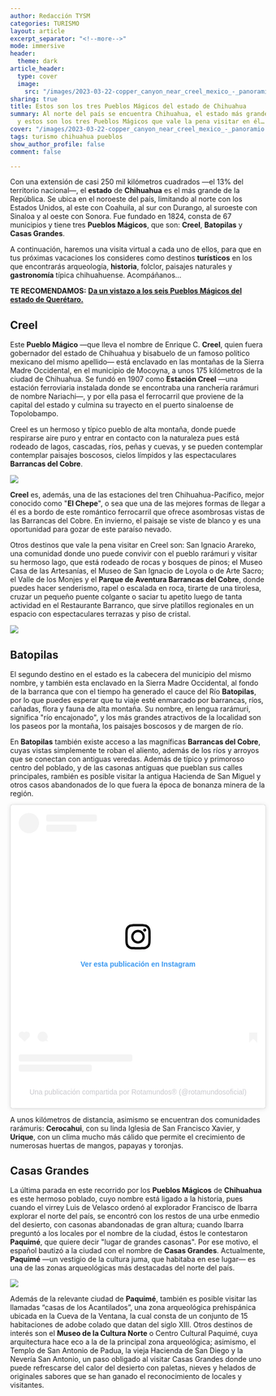 ```yaml
---
author: Redacción TYSM
categories: TURISMO
layout: article
excerpt_separator: "<!--more-->"
mode: immersive
header:
  theme: dark
article_header:
  type: cover
  image:
    src: "/images/2023-03-22-copper_canyon_near_creel_mexico_-_panoramio.jpeg"
sharing: true
title: Estos son los tres Pueblos Mágicos del estado de Chihuahua
summary: Al norte del país se encuentra Chihuahua, el estado más grande de la República,
  y estos son los tres Pueblos Mágicos que vale la pena visitar en él…
cover: "/images/2023-03-22-copper_canyon_near_creel_mexico_-_panoramio.jpeg"
tags: turismo chihuahua pueblos
show_author_profile: false
comment: false

---
```

Con una extensión de casi 250 mil kilómetros cuadrados —el 13% del territorio nacional—, el **estado** de **Chihuahua** es el más grande de la República. Se ubica en el noroeste del país, limitando al norte con los Estados Unidos, al este con Coahuila, al sur con Durango, al suroeste con Sinaloa y al oeste con Sonora. Fue fundado en 1824, consta de 67 municipios y tiene tres **Pueblos Mágicos**, que son: **Creel**, **Batopilas** y **Casas Grandes**.

A continuación, haremos una visita virtual a cada uno de ellos, para que en tus próximas vacaciones los consideres como destinos **turísticos** en los que encontrarás arqueología, **historia**, folclor, paisajes naturales y **gastronomía** típica chihuahuense. Acompáñanos…

**TE RECOMENDAMOS:** [**Da un vistazo a los seis Pueblos Mágicos del estado de Querétaro.**](https://blog.tonoysumariachi.com/turismo/2022/11/04/pueblos-magicos-en-el-estado-de-queretaro.html)

## Creel

Este **Pueblo Mágico** —que lleva el nombre de Enrique C. **Creel**, quien fuera gobernador del estado de Chihuahua y bisabuelo de un famoso político mexicano del mismo apellido— está enclavado en las montañas de la Sierra Madre Occidental, en el municipio de Mocoyna, a unos 175 kilómetros de la ciudad de Chihuahua. Se fundó en 1907 como **Estación Creel** —una estación ferroviaria instalada donde se encontraba una ranchería rarámuri de nombre Nariachi—, y por ella pasa el ferrocarril que proviene de la capital del estado y culmina su trayecto en el puerto sinaloense de Topolobampo.

Creel es un hermoso y típico pueblo de alta montaña, donde puede respirarse aire puro y entrar en contacto con la naturaleza pues está rodeado de lagos, cascadas, ríos, peñas y cuevas, y se pueden contemplar contemplar paisajes boscosos, cielos límpidos y las espectaculares **Barrancas del Cobre**.

![](https://upload.wikimedia.org/wikipedia/commons/thumb/d/df/Creel_Copper_Canyon_Mexico_-_Charlie_on_Travel_5.jpg/1280px-Creel_Copper_Canyon_Mexico_-_Charlie_on_Travel_5.jpg)

**Creel** es, además, una de las estaciones del tren Chihuahua-Pacífico, mejor conocido como "**El Chepe**", o sea que una de las mejores formas de llegar a él es a bordo de este romántico ferrocarril que ofrece asombrosas vistas de las Barrancas del Cobre. En invierno, el paisaje se viste de blanco y es una oportunidad para gozar de este paraíso nevado.

Otros destinos que vale la pena visitar en Creel son: San Ignacio Arareko, una comunidad donde uno puede convivir con el pueblo rarámuri y visitar su hermoso lago, que está rodeado de rocas y bosques de pinos; el Museo Casa de las Artesanías, el Museo de San Ignacio de Loyola o de Arte Sacro; el Valle de los Monjes y el **Parque de Aventura Barrancas del Cobre**, donde puedes hacer senderismo, rapel o escalada en roca, tirarte de una tirolesa, cruzar un pequeño puente colgante o saciar tu apetito luego de tanta actividad en el Restaurante Barranco, que sirve platillos regionales en un espacio con espectaculares terrazas y piso de cristal.

![](https://upload.wikimedia.org/wikipedia/commons/thumb/a/a0/Arareko_Lake%2C_Creel_Copper_Canyon_Mexico_-_Charlie_on_Travel_9.jpg/1024px-Arareko_Lake%2C_Creel_Copper_Canyon_Mexico_-_Charlie_on_Travel_9.jpg)

## Batopilas

El segundo destino en el estado es la cabecera del municipio del mismo nombre, y también esta enclavado en la Sierra Madre Occidental, al fondo de la barranca que con el tiempo ha generado el cauce del Río **Batopilas**, por lo que puedes esperar que tu viaje esté enmarcado por barrancas, ríos, cañadas, flora y fauna de alta montaña. Su nombre, en lengua rarámuri, significa "río encajonado", y los más grandes atractivos de la localidad son los paseos por la montaña, los paisajes boscosos y de margen de río.

En **Batopilas** también existe acceso a las magníficas **Barrancas del Cobre**, cuyas vistas simplemente te roban el aliento, además de los ríos y arroyos que se conectan con antiguas veredas. Además de típico y primoroso centro del poblado, y de las casonas antiguas que pueblan sus calles principales, rambién es posible visitar la antigua Hacienda de San Miguel y otros casos abandonados de lo que fuera la época de bonanza minera de la región.

<blockquote class="instagram-media" data-instgrm-captioned data-instgrm-permalink="https://www.instagram.com/p/B_8BTahlZt-/?utm_source=ig_embed&utm_campaign=loading" data-instgrm-version="14" style=" background:#FFF; border:0; border-radius:3px; box-shadow:0 0 1px 0 rgba(0,0,0,0.5),0 1px 10px 0 rgba(0,0,0,0.15); margin: 1px; max-width:540px; min-width:326px; padding:0; width:99.375%; width:-webkit-calc(100% - 2px); width:calc(100% - 2px);"><div style="padding:16px;"> <a href="https://www.instagram.com/p/B_8BTahlZt-/?utm_source=ig_embed&utm_campaign=loading" style=" background:#FFFFFF; line-height:0; padding:0 0; text-align:center; text-decoration:none; width:100%;" target="_blank"> <div style=" display: flex; flex-direction: row; align-items: center;"> <div style="background-color: #F4F4F4; border-radius: 50%; flex-grow: 0; height: 40px; margin-right: 14px; width: 40px;"></div> <div style="display: flex; flex-direction: column; flex-grow: 1; justify-content: center;"> <div style=" background-color: #F4F4F4; border-radius: 4px; flex-grow: 0; height: 14px; margin-bottom: 6px; width: 100px;"></div> <div style=" background-color: #F4F4F4; border-radius: 4px; flex-grow: 0; height: 14px; width: 60px;"></div></div></div><div style="padding: 19% 0;"></div> <div style="display:block; height:50px; margin:0 auto 12px; width:50px;"><svg width="50px" height="50px" viewBox="0 0 60 60" version="1.1" xmlns="https://www.w3.org/2000/svg" xmlns:xlink="https://www.w3.org/1999/xlink"><g stroke="none" stroke-width="1" fill="none" fill-rule="evenodd"><g transform="translate(-511.000000, -20.000000)" fill="#000000"><g><path d="M556.869,30.41 C554.814,30.41 553.148,32.076 553.148,34.131 C553.148,36.186 554.814,37.852 556.869,37.852 C558.924,37.852 560.59,36.186 560.59,34.131 C560.59,32.076 558.924,30.41 556.869,30.41 M541,60.657 C535.114,60.657 530.342,55.887 530.342,50 C530.342,44.114 535.114,39.342 541,39.342 C546.887,39.342 551.658,44.114 551.658,50 C551.658,55.887 546.887,60.657 541,60.657 M541,33.886 C532.1,33.886 524.886,41.1 524.886,50 C524.886,58.899 532.1,66.113 541,66.113 C549.9,66.113 557.115,58.899 557.115,50 C557.115,41.1 549.9,33.886 541,33.886 M565.378,62.101 C565.244,65.022 564.756,66.606 564.346,67.663 C563.803,69.06 563.154,70.057 562.106,71.106 C561.058,72.155 560.06,72.803 558.662,73.347 C557.607,73.757 556.021,74.244 553.102,74.378 C549.944,74.521 548.997,74.552 541,74.552 C533.003,74.552 532.056,74.521 528.898,74.378 C525.979,74.244 524.393,73.757 523.338,73.347 C521.94,72.803 520.942,72.155 519.894,71.106 C518.846,70.057 518.197,69.06 517.654,67.663 C517.244,66.606 516.755,65.022 516.623,62.101 C516.479,58.943 516.448,57.996 516.448,50 C516.448,42.003 516.479,41.056 516.623,37.899 C516.755,34.978 517.244,33.391 517.654,32.338 C518.197,30.938 518.846,29.942 519.894,28.894 C520.942,27.846 521.94,27.196 523.338,26.654 C524.393,26.244 525.979,25.756 528.898,25.623 C532.057,25.479 533.004,25.448 541,25.448 C548.997,25.448 549.943,25.479 553.102,25.623 C556.021,25.756 557.607,26.244 558.662,26.654 C560.06,27.196 561.058,27.846 562.106,28.894 C563.154,29.942 563.803,30.938 564.346,32.338 C564.756,33.391 565.244,34.978 565.378,37.899 C565.522,41.056 565.552,42.003 565.552,50 C565.552,57.996 565.522,58.943 565.378,62.101 M570.82,37.631 C570.674,34.438 570.167,32.258 569.425,30.349 C568.659,28.377 567.633,26.702 565.965,25.035 C564.297,23.368 562.623,22.342 560.652,21.575 C558.743,20.834 556.562,20.326 553.369,20.18 C550.169,20.033 549.148,20 541,20 C532.853,20 531.831,20.033 528.631,20.18 C525.438,20.326 523.257,20.834 521.349,21.575 C519.376,22.342 517.703,23.368 516.035,25.035 C514.368,26.702 513.342,28.377 512.574,30.349 C511.834,32.258 511.326,34.438 511.181,37.631 C511.035,40.831 511,41.851 511,50 C511,58.147 511.035,59.17 511.181,62.369 C511.326,65.562 511.834,67.743 512.574,69.651 C513.342,71.625 514.368,73.296 516.035,74.965 C517.703,76.634 519.376,77.658 521.349,78.425 C523.257,79.167 525.438,79.673 528.631,79.82 C531.831,79.965 532.853,80.001 541,80.001 C549.148,80.001 550.169,79.965 553.369,79.82 C556.562,79.673 558.743,79.167 560.652,78.425 C562.623,77.658 564.297,76.634 565.965,74.965 C567.633,73.296 568.659,71.625 569.425,69.651 C570.167,67.743 570.674,65.562 570.82,62.369 C570.966,59.17 571,58.147 571,50 C571,41.851 570.966,40.831 570.82,37.631"></path></g></g></g></svg></div><div style="padding-top: 8px;"> <div style=" color:#3897f0; font-family:Arial,sans-serif; font-size:14px; font-style:normal; font-weight:550; line-height:18px;">Ver esta publicación en Instagram</div></div><div style="padding: 12.5% 0;"></div> <div style="display: flex; flex-direction: row; margin-bottom: 14px; align-items: center;"><div> <div style="background-color: #F4F4F4; border-radius: 50%; height: 12.5px; width: 12.5px; transform: translateX(0px) translateY(7px);"></div> <div style="background-color: #F4F4F4; height: 12.5px; transform: rotate(-45deg) translateX(3px) translateY(1px); width: 12.5px; flex-grow: 0; margin-right: 14px; margin-left: 2px;"></div> <div style="background-color: #F4F4F4; border-radius: 50%; height: 12.5px; width: 12.5px; transform: translateX(9px) translateY(-18px);"></div></div><div style="margin-left: 8px;"> <div style=" background-color: #F4F4F4; border-radius: 50%; flex-grow: 0; height: 20px; width: 20px;"></div> <div style=" width: 0; height: 0; border-top: 2px solid transparent; border-left: 6px solid #f4f4f4; border-bottom: 2px solid transparent; transform: translateX(16px) translateY(-4px) rotate(30deg)"></div></div><div style="margin-left: auto;"> <div style=" width: 0px; border-top: 8px solid #F4F4F4; border-right: 8px solid transparent; transform: translateY(16px);"></div> <div style=" background-color: #F4F4F4; flex-grow: 0; height: 12px; width: 16px; transform: translateY(-4px);"></div> <div style=" width: 0; height: 0; border-top: 8px solid #F4F4F4; border-left: 8px solid transparent; transform: translateY(-4px) translateX(8px);"></div></div></div> <div style="display: flex; flex-direction: column; flex-grow: 1; justify-content: center; margin-bottom: 24px;"> <div style=" background-color: #F4F4F4; border-radius: 4px; flex-grow: 0; height: 14px; margin-bottom: 6px; width: 224px;"></div> <div style=" background-color: #F4F4F4; border-radius: 4px; flex-grow: 0; height: 14px; width: 144px;"></div></div></a><p style=" color:#c9c8cd; font-family:Arial,sans-serif; font-size:14px; line-height:17px; margin-bottom:0; margin-top:8px; overflow:hidden; padding:8px 0 7px; text-align:center; text-overflow:ellipsis; white-space:nowrap;"><a href="https://www.instagram.com/p/B_8BTahlZt-/?utm_source=ig_embed&utm_campaign=loading" style=" color:#c9c8cd; font-family:Arial,sans-serif; font-size:14px; font-style:normal; font-weight:normal; line-height:17px; text-decoration:none;" target="_blank">Una publicación compartida por Rotamundos® (@rotamundosoficial)</a></p></div></blockquote> <script async src="//www.instagram.com/embed.js"></script>

A unos kilómetros de distancia, asimismo se encuentran dos comunidades rarámuris: **Cerocahui**, con su linda Iglesia de San Francisco Xavier, y **Urique**, con un clima mucho más cálido que permite el crecimiento de numerosas huertas de mangos, papayas y toronjas.

## Casas Grandes

La última parada en este recorrido por los **Pueblos Mágicos** de **Chihuahua** es este hermoso poblado, cuyo nombre está ligado a la historia, pues cuando el virrey Luis de Velasco ordenó al explorador Francisco de Ibarra explorar el norte del país, se encontró con los restos de una urbe enmedio del desierto, con casonas abandonadas de gran altura; cuando Ibarra preguntó a los locales por el nombre de la ciudad, éstos le contestaron **Paquimé**, que quiere decir "lugar de grandes casonas". Por ese motivo, el español bautizó a la ciudad con el nombre de **Casas Grandes**. Actualmente, **Paquimé** —un vestigio de la cultura juma, que habitaba en ese lugar— es una de las zonas arqueológicas más destacadas del norte del país.

![](https://upload.wikimedia.org/wikipedia/commons/thumb/b/be/Zona_arqueol%C3%B3gica_de_Paquim%C3%A9_2020.jpg/1024px-Zona_arqueol%C3%B3gica_de_Paquim%C3%A9_2020.jpg)

Además de la relevante ciudad de **Paquimé**, también es posible visitar las llamadas “casas de los Acantilados”, una zona arqueológica prehispánica ubicada en la Cueva de la Ventana, la cual consta de un conjunto de 15 habitaciones de adobe colado que datan del siglo XIII. Otros destinos de interés son el **Museo de la Cultura Norte** o Centro Cultural Paquimé, cuya arquitectura hace eco a la de la principal zona arqueológica; asimismo, el Templo de San Antonio de Padua, la vieja Hacienda de San Diego y la Nevería San Antonio, un paso obligado al visitar Casas Grandes donde uno puede refrescarse del calor del desierto con paletas, nieves y helados de originales sabores que se han ganado el reconocimiento de locales y visitantes.